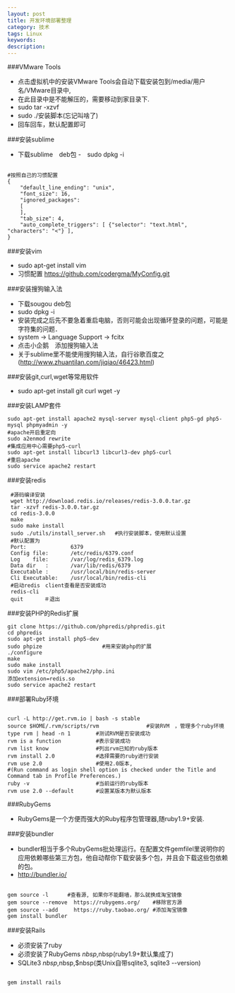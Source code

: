 ```yaml
---
layout: post
title: 开发环境部署整理
category: 技术
tags: Linux
keywords: 
description:
---
```


###VMware Tools

- 点击虚拟机中的安装VMware Tools会自动下载安装包到/media/用户名/VMware目录中,
- 在此目录中是不能解压的，需要移动到家目录下.
- sudo tar -xzvf <filename>  
- sudo ./安装脚本(忘记叫啥了)
- 回车回车，默认配置即可

###安装sublime

- 下载sublime　deb包
-　sudo dpkg -i <filename>

```

#按照自己的习惯配置
{
	"default_line_ending": "unix",
	"font_size": 16,
	"ignored_packages":
	[
	],
	"tab_size": 4,
	"auto_complete_triggers": [ {"selector": "text.html", "characters": "<"} ],
}
```

###安装vim

- sudo apt-get install vim 
- 习惯配置 https://github.com/codergma/MyConfig.git

###安装搜狗输入法

- 下载sougou deb包
- sudo dpkg -i <filename>
- 安装完成之后先不要急着重启电脑，否则可能会出现循环登录的问题，可能是字符集的问题．
- system -> Language Support -> fcitx
- 点击小企鹅　添加搜狗输入法
- 关于sublime里不能使用搜狗输入法，自行谷歌百度之(http://www.zhuantilan.com/jiqiao/46423.html)

###安装git,curl,wget等常用软件
- sudo apt-get install git curl wget -y

###安装LAMP套件

```
sudo apt-get install apache2 mysql-server mysql-client php5-gd php5-mysql phpmyadmin -y
#apache开启重定向
sudo a2enmod rewrite              
#集成应用中心需要php5-curl
sudo apt-get install libcurl3 libcurl3-dev php5-curl
#重启apache
sudo service apache2 restart
```

###安装redis

```
 #源码编译安装
 wget http://download.redis.io/releases/redis-3.0.0.tar.gz
 tar -xzvf redis-3.0.0.tar.gz
 cd redis-3.0.0
 make
 sudo make install
 sudo ./utils/install_server.sh   #执行安装脚本，使用默认设置
 #默认配置为
 Port:				6379
 Config file: 		/etc/redis/6379.conf
 Log    file:		/var/log/redis_6379.log
 Data dir   :       /var/lib/redis/6379
 Executable : 		/usr/local/bin/redis-server
 Cli Executable:    /usr/local/bin/redis-cli
 #启动redis　client查看是否安装成功
 redis-cli 
 quit     　＃退出
```

###安装PHP的Redis扩展

```
git clone https://github.com/phpredis/phpredis.git
cd phpredis
sudo apt-get install php5-dev
sudo phpize                   #用来安装php的扩展
./configure
make
sudo make install
sudo vim /etc/php5/apache2/php.ini
添加extension=redis.so
sudo service apache2 restart
```

###部署Ruby环境

```

curl -L http://get.rvm.io | bash -s stable 
source $HOME/.rvm/scripts/rvm				#安装RVM　，管理多个ruby环境
type rvm | head -n 1 		#测试RVM是否安装成功
rvm is a function			#表示安装成功
rvm list know				#列出rvm已知的ruby版本
rvm install 2.0				#选择需要的ruby进行安装
rvm use 2.0					#使用2.0版本,
#(Run command as login shell option is checked under the Title and Command tab in Profile Preferences.)
ruby -v 					#当前运行的ruby版本
rvm use 2.0 --default       #设置某版本为默认版本
```

###RubyGems

- RubyGems是一个方便而强大的Ruby程序包管理器,随ruby1.9+安装.

###安装bundler

- bundler相当于多个RubyGems批处理运行。在配置文件gemfilel里说明你的应用依赖哪些第三方包，他自动帮你下载安装多个包，并且会下载这些包依赖的包。
- http://bundler.io/

```

gem source -l      #查看源, 如果你不能翻墙，那么就换成淘宝镜像
gem source --remove  https://rubygems.org/    #移除官方源
gem source --add     https://ruby.taobao.org/ #添加淘宝镜像
gem install bundler
```

###安装Rails

- 必须安装了ruby        
- 必须安装了RubyGems  $nbsp,$nbsp(ruby1.9+默认集成了)
- SQLite3  $nbsp,$nbsp,$nbsp(类Unix自带sqlite3, sqlite3 --version)

```

gem install rails
```


















